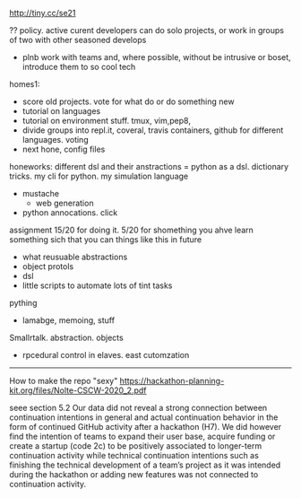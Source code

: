 http://tiny.cc/se21

?? policy. active curent developers can do solo projects, or work in groups of two with other seasoned develops
- plnb work with teams and, where possible, without be intrusive or boset, introduce them to so cool tech

homes1: 

- score old projects. vote for what do or do something new
- tutorial on languages
- tutorial on environment stuff. tmux, vim,pep8, 
- divide groups into repl.it, coveral, travis containers, github for different languages. voting
- next hone, config files

honeworks: different dsl and their anstractions
= python as a dsl. dictionary tricks. my cli for python. my simulation language
- mustache
  - web generation
- python annocations. click

assignment 15/20 for doing it. 5/20 for shomething you ahve learn something sich that you
can things like this in future
- what reusuable abstractions
- object protols
- dsl
- little scripts to automate lots of tint tasks

pything
- lamabge, memoing, stuff


Smallrtalk. abstraction. objects
- rpcedural control in elaves. east cutomzation

--------

How to make the repo "sexy"
https://hackathon-planning-kit.org/files/Nolte-CSCW-2020_2.pdf

seee section 5.2
Our data did not reveal a strong connection between continuation intentions in general and actual continuation behavior in the form of continued GitHub activity after a hackathon (H7). We did however find the intention of teams to expand their user base, acquire funding or create a startup (code 2c) to be positively associated to longer-term continuation activity while technical continuation intentions such as finishing the technical development of a team’s project as it was intended during the hackathon or adding new features was not connected to continuation activity.



